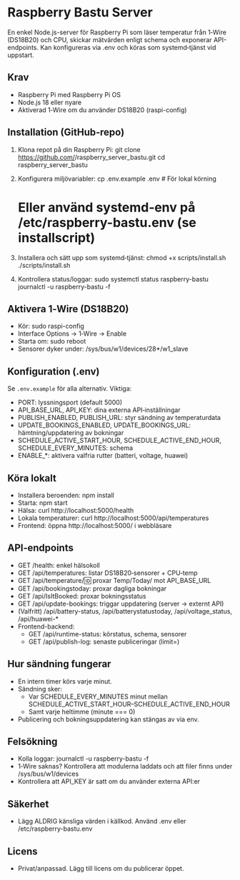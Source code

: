 Raspberry Bastu Server
======================

En enkel Node.js-server för Raspberry Pi som läser temperatur från 1‑Wire (DS18B20) och CPU, skickar mätvärden enligt schema och exponerar API-endpoints. Kan konfigureras via .env och köras som systemd‑tjänst vid uppstart.

Krav
----
- Raspberry Pi med Raspberry Pi OS
- Node.js 18 eller nyare
- Aktiverad 1‑Wire om du använder DS18B20 (raspi-config)

Installation (GitHub‑repo)
--------------------------
1) Klona repot på din Raspberry Pi:
   git clone https://github.com/<ditt-konto>/raspberry_server_bastu.git
   cd raspberry_server_bastu

2) Konfigurera miljövariabler:
   cp .env.example .env   # För lokal körning
   # Eller använd systemd‑env på /etc/raspberry-bastu.env (se installscript)

3) Installera och sätt upp som systemd‑tjänst:
   chmod +x scripts/install.sh
   ./scripts/install.sh

4) Kontrollera status/loggar:
   sudo systemctl status raspberry-bastu
   journalctl -u raspberry-bastu -f

Aktivera 1‑Wire (DS18B20)
-------------------------
- Kör: sudo raspi-config
- Interface Options → 1‑Wire → Enable
- Starta om: sudo reboot
- Sensorer dyker under: /sys/bus/w1/devices/28*/w1_slave

Konfiguration (.env)
--------------------
Se `.env.example` för alla alternativ. Viktiga:
- PORT: lyssningsport (default 5000)
- API_BASE_URL, API_KEY: dina externa API‑inställningar
- PUBLISH_ENABLED, PUBLISH_URL: styr sändning av temperaturdata
- UPDATE_BOOKINGS_ENABLED, UPDATE_BOOKINGS_URL: hämtning/uppdatering av bokningar
- SCHEDULE_ACTIVE_START_HOUR, SCHEDULE_ACTIVE_END_HOUR, SCHEDULE_EVERY_MINUTES: schema
- ENABLE_*: aktivera valfria rutter (batteri, voltage, huawei)

Köra lokalt
-----------
- Installera beroenden: npm install
- Starta: npm start
- Hälsa: curl http://localhost:5000/health
- Lokala temperaturer: curl http://localhost:5000/api/temperatures
- Frontend: öppna http://localhost:5000/ i webbläsare

API‑endpoints
-------------
- GET /health: enkel hälsokoll
- GET /api/temperatures: listar DS18B20‑sensorer + CPU‑temp
- GET /api/temperature/:id: proxar Temp/Today/<id> mot API_BASE_URL
- GET /api/bookingstoday: proxar dagliga bokningar
- GET /api/IsItBooked: proxar bokningsstatus
- GET /api/update-bookings: triggar uppdatering (server → externt API)
- (Valfritt) /api/battery-status, /api/batterystatustoday, /api/voltage_status, /api/huawei-*
- Frontend-backend:
  - GET /api/runtime-status: körstatus, schema, sensorer
  - GET /api/publish-log: senaste publiceringar (limit=)

Hur sändning fungerar
---------------------
- En intern timer körs varje minut.
- Sändning sker:
  - Var SCHEDULE_EVERY_MINUTES minut mellan SCHEDULE_ACTIVE_START_HOUR–SCHEDULE_ACTIVE_END_HOUR
  - Samt varje heltimme (minute === 0)
- Publicering och bokningsuppdatering kan stängas av via env.

Felsökning
----------
- Kolla loggar: journalctl -u raspberry-bastu -f
- 1‑Wire saknas? Kontrollera att modulerna laddats och att filer finns under /sys/bus/w1/devices
- Kontrollera att API_KEY är satt om du använder externa API:er

Säkerhet
--------
- Lägg ALDRIG känsliga värden i källkod. Använd .env eller /etc/raspberry-bastu.env

Licens
------
- Privat/anpassad. Lägg till licens om du publicerar öppet.
